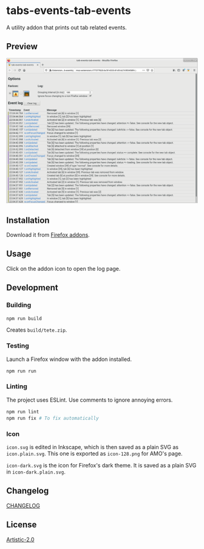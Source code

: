 # tabs-events-tab-events

A utility addon that prints out tab related events.

## Preview

![Log page](img/0.1.2_log.png)

## Installation

Download it from [Firefox addons](https://addons.mozilla.org/en-US/firefox/addon/tab-events-tab-events/).

## Usage

Click on the addon icon to open the log page.

## Development

### Building

```bash
npm run build
```

Creates `build/tete.zip`.

### Testing

Launch a Firefox window with the addon installed.

```bash
npm run run
```

### Linting

The project uses ESLint. Use comments to ignore annoying errors.

```bash
npm run lint
npm run fix # To fix automatically
```

### Icon

`icon.svg` is edited in Inkscape, which is then saved as a plain SVG as `icon.plain.svg`. This one is exported as `icon-128.png` for AMO's page.

`icon-dark.svg` is the icon for Firefox's dark theme. It is saved as a plain SVG in `icon-dark.plain.svg`.

## Changelog

[CHANGELOG](CHANGELOG.md)

## License

[Artistic-2.0](LICENSE)
